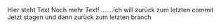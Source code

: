 Hier steht Text
Noch mehr Text!
.......ich will zurück zum letzten commit
Jetzt stagen und dann zurück zum letzten branch
